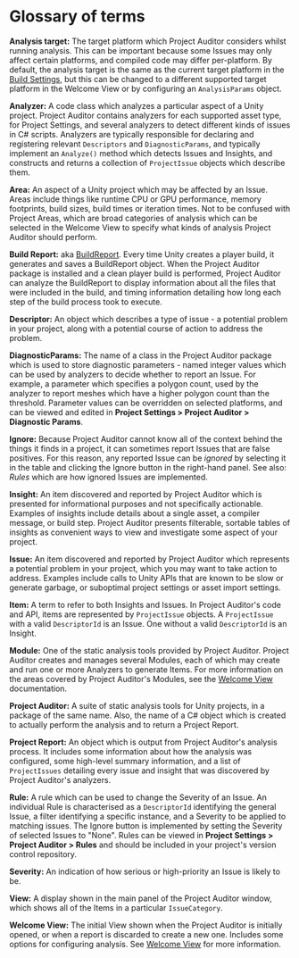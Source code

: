 <a name="Glossary"></a>
# Glossary of terms
**Analysis target:** The target platform which Project Auditor considers whilst running analysis. This can be important
because some Issues may only affect certain platforms, and compiled code may differ per-platform. By default, the
analysis target is the same as the current target platform in the
[Build Settings](https://docs.unity3d.com/Manual/BuildSettings.html), but this can be changed to a different supported
target platform in the Welcome View or by configuring an `AnalysisParams` object.

**Analyzer:** A code class which analyzes a particular aspect of a Unity project. Project Auditor contains analyzers for
each supported asset type, for Project Settings, and several analyzers to detect different kinds of issues in C#
scripts. Analyzers are typically responsible for declaring and registering relevant `Descriptors` and
`DiagnosticParams`, and typically implement an `Analyze()` method which detects Issues and Insights, and constructs and
returns a collection of `ProjectIssue` objects which describe them.

**Area:** An aspect of a Unity project which may be affected by an Issue. Areas include things like runtime CPU or GPU
performance, memory footprints, build sizes, build times or iteration times. Not to be confused with Project Areas,
which are broad categories of analysis which can be selected in the Welcome View to specify what kinds of analysis
Project Auditor should perform.

**Build Report:** aka [BuildReport](https://docs.unity3d.com/ScriptReference/Build.Reporting.BuildReport.html). Every
time Unity creates a player build, it generates and saves a BuildReport object. When the Project Auditor package is
installed and a clean player build is performed, Project Auditor can analyze the BuildReport to display information
about all the files that were included in the build, and timing information detailing how long each step of the build
process took to execute.

**Descriptor:** An object which describes a type of issue - a potential problem in your project, along with a potential
course of action to address the problem.

**DiagnosticParams:** The name of a class in the Project Auditor package which is used to store diagnostic parameters - 
named integer values which can be used by analyzers to decide whether to report an Issue. For example, a parameter which
specifies a polygon count, used by the analyzer to report meshes which have a higher polygon count than the threshold.
Parameter values can be overridden on selected platforms, and can be viewed and edited in **Project Settings > Project
Auditor > Diagnostic Params**.

**Ignore:** Because Project Auditor cannot know all of the context behind the things it finds in a project, it can
sometimes report Issues that are false positives. For this reason, any reported Issue can be *ignored* by selecting it
in the table and clicking the Ignore button in the right-hand panel. See also: _Rules_ which are how ignored Issues are
implemented.

**Insight:** An item discovered and reported by Project Auditor which is presented for informational purposes and not
specifically actionable. Examples of insights include details about a single asset, a compiler message, or build step.
Project Auditor presents filterable, sortable tables of insights as convenient ways to view and investigate some aspect
of your project.

**Issue:** An item discovered and reported by Project Auditor which represents a potential problem in your project,
which you may want to take action to address. Examples include calls to Unity APIs that are known to be slow or generate
garbage, or suboptimal project settings or asset import settings.

**Item:** A term to refer to both Insights and Issues. In Project Auditor's code and API, items are represented by
`ProjectIssue` objects. A `ProjectIssue` with a valid `DescriptorId` is an Issue. One without a valid `DescriptorId` is
an Insight.

**Module:** One of the static analysis tools provided by Project Auditor. Project Auditor creates and manages several
Modules, each of which may create and run one or more Analyzers to generate Items. For more information on the areas
covered by Project Auditor's Modules, see the [Welcome View](./WelcomeView.md) documentation.

**Project Auditor:** A suite of static analysis tools for Unity projects, in a package of the same name. Also, the name
of a C# object which is created to actually perform the analysis and to return a Project Report.

**Project Report:** An object which is output from Project Auditor's analysis process. It includes some information
about how the analysis was configured, some high-level summary information, and a list of `ProjectIssues` detailing
every issue and insight that was discovered by Project Auditor's analyzers.

**Rule:** A rule which can be used to change the Severity of an Issue. An individual Rule is characterised as a
`DescriptorId` identifying the general Issue, a filter identifying a specific instance, and a Severity to be applied to
matching issues. The Ignore button is implemented by setting the Severity of selected Issues to "None". Rules can be
viewed in **Project Settings > Project Auditor > Rules** and should be included in your project's version control
repository.

**Severity:** An indication of how serious or high-priority an Issue is likely to be.

**View:** A display shown in the main panel of the Project Auditor window, which shows all of the Items in a particular
`IssueCategory`.

**Welcome View:** The initial View shown when the Project Auditor is initially opened, or when a report is discarded to 
create a new one. Includes some options for configuring analysis. See [Welcome View](./WelcomeView.md) for more
information.




